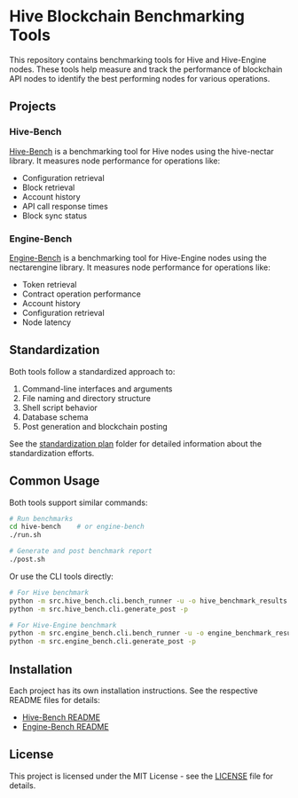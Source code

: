 # Hive Blockchain Benchmarking Tools

This repository contains benchmarking tools for Hive and Hive-Engine nodes. These tools help measure and track the performance of blockchain API nodes to identify the best performing nodes for various operations.

## Projects

### Hive-Bench

[Hive-Bench](./hive-bench) is a benchmarking tool for Hive nodes using the hive-nectar library. It measures node performance for operations like:

- Configuration retrieval
- Block retrieval
- Account history
- API call response times
- Block sync status

### Engine-Bench

[Engine-Bench](./engine-bench) is a benchmarking tool for Hive-Engine nodes using the nectarengine library. It measures node performance for operations like:

- Token retrieval
- Contract operation performance
- Account history
- Configuration retrieval
- Node latency

## Standardization

Both tools follow a standardized approach to:

1. Command-line interfaces and arguments
2. File naming and directory structure
3. Shell script behavior
4. Database schema
5. Post generation and blockchain posting

See the [standardization plan](./standardization-plan) folder for detailed information about the standardization efforts.

## Common Usage

Both tools support similar commands:

```bash
# Run benchmarks
cd hive-bench    # or engine-bench
./run.sh

# Generate and post benchmark report
./post.sh
```

Or use the CLI tools directly:

```bash
# For Hive benchmark
python -m src.hive_bench.cli.bench_runner -u -o hive_benchmark_results.json
python -m src.hive_bench.cli.generate_post -p

# For Hive-Engine benchmark
python -m src.engine_bench.cli.bench_runner -u -o engine_benchmark_results.json
python -m src.engine_bench.cli.generate_post -p
```

## Installation

Each project has its own installation instructions. See the respective README files for details:

- [Hive-Bench README](./hive-bench/README.md)
- [Engine-Bench README](./engine-bench/README.md)

## License

This project is licensed under the MIT License - see the [LICENSE](./LICENSE) file for details.